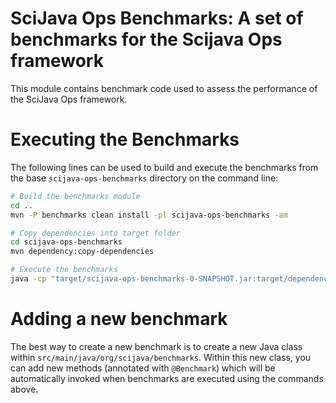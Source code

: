 # SciJava Ops Benchmarks: A set of benchmarks for the Scijava Ops framework

This module contains benchmark code used to assess the performance of the SciJava Ops framework.

# Executing the Benchmarks

The following lines can be used to build and execute the benchmarks from the base `scijava-ops-benchmarks` directory on the command line:

```bash
# Build the benchmarks module
cd ..
mvn -P benchmarks clean install -pl scijava-ops-benchmarks -am

# Copy dependencies into target folder
cd scijava-ops-benchmarks
mvn dependency:copy-dependencies

# Execute the benchmarks
java -cp "target/scijava-ops-benchmarks-0-SNAPSHOT.jar:target/dependency/*" org.openjdk.jmh.Main
```

# Adding a new benchmark

The best way to create a new benchmark is to create a new Java class within `src/main/java/org/scijava/benchmarks`. Within this new class, you can add new methods (annotated with `@Benchmark`) which will be automatically invoked when benchmarks are executed using the commands above.

